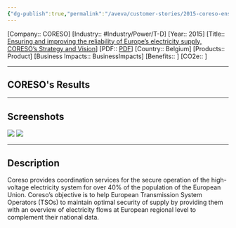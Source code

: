 ```yaml
---
{"dg-publish":true,"permalink":"/aveva/customer-stories/2015-coreso-ensuring-and-improving-the-reliability-of-europe-s-electricity-supply-coreso-s-strategy-and-vision/"}
---
```


[Company:: CORESO]
[Industry:: #Industry/Power/T-D]
[Year:: 2015]
[Title:: [Ensuring and improving the reliability of Europe’s electricity supply, CORESO’s Strategy and Vision](https://resources.osisoft.com/presentations/ensuring-and-improving-the-reliability-of-europe-s-electricity-supply--coreso-s-strategy-and-vision/)]
[PDF:: [PDF](https://cdn.osisoft.com/corp/en/media/presentations/2015/RegionalSeminars/IF2015_Brussels/PDF/IF2015_Brussels_CORESO_DeLeener_EnsuringandimprovingthereliabilityofEuropeselectricitysupplyCORESOsStrategyandVision.pdf)]
[Country:: Belgium]
[Products:: Product]
[Business Impacts:: BusinessImpacts]
[Benefits:: ]
[CO2e:: ]

---
## CORESO's Results

---
## Screenshots
![](https://i.imgur.com/Vye86IE.png)
![](https://i.imgur.com/RkFXv9Y.png)

---
## Description
Coreso provides coordination services for the secure operation of the high-voltage electricity system for over 40% of the population of the European Union. Coreso’s objective is to help European Transmission System Operators (TSOs) to maintain optimal security of supply by providing them with an overview of electricity flows at European regional level to complement their national data.